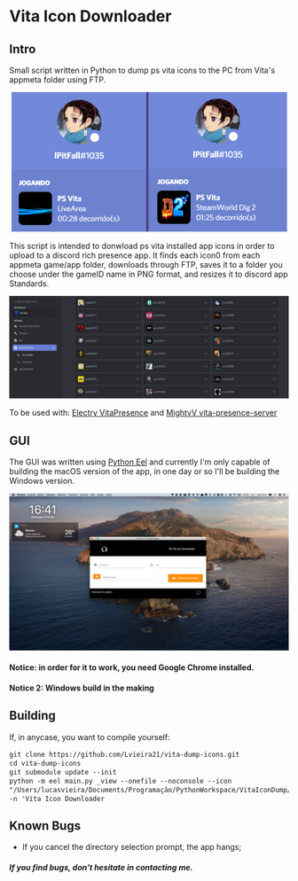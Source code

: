 # Vita Icon Downloader

## Intro
Small script written in Python to dump ps vita icons to the PC from Vita's appmeta folder using FTP.

<div style="text-align:center"><img src="https://github.com/Lvieira21/vita-dump-icons/blob/main/Assets/VitaPresenceTest.png?raw=true" /></div>

This script is intended to donwload ps vita installed app icons in order to upload to a discord rich presence app. It finds each icon0 from each appmeta game/app folder, downloads through FTP, saves it to a folder you choose under the gameID name in PNG format, and resizes it to discord app Standards.

<div style="text-align:center"><img src="https://github.com/Lvieira21/vita-dump-icons/blob/main/Assets/discordDevEx.png?raw=true" /></div>

To be used with: [Electry VitaPresence](https://github.com/Electry/VitaPresence) and [MightyV vita-presence-server](https://github.com/TheMightyV/vita-presence-the-server)

## GUI

The GUI was written using [Python Eel](https://github.com/samuelhwilliams/Eel) and currently I'm only capable of building the macOS version of the app, in one day or so I'll be building the Windows version.
<div style="text-align:center"><img src="https://github.com/Lvieira21/vita-dump-icons/blob/main/Assets/screenshot.png?raw=true" /></div>

#### Notice: in order for it to work, you need Google Chrome installed.
#### Notice 2: Windows build in the making



## Building

If, in anycase, you want to compile yourself:
```shell
git clone https://github.com/Lvieira21/vita-dump-icons.git
cd vita-dump-icons
git submodule update --init
python -m eel main.py _view --onefile --noconsole --icon "/Users/lucasvieira/Documents/Programação/PythonWorkspace/VitaIconDump/_view/_icons/psv.icns" -n 'Vita Icon Downloader
```

## Known Bugs

- If you cancel the directory selection prompt, the app hangs;


##### If you find bugs, don't hesitate in contacting me.
